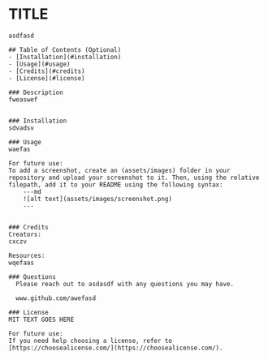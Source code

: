 # TITLE
    asdfasd
  
    ## Table of Contents (Optional)
    - [Installation](#installation)
    - [Usage](#usage)
    - [Credits](#credits)
    - [License](#license)
    
    ### Description
    fweaswef
  
    
    ### Installation
    sdvadsv
    
    ### Usage
    waefas
    
    For future use:
    To add a screenshot, create an (assets/images) folder in your repository and upload your screenshot to it. Then, using the relative filepath, add it to your README using the following syntax:
        ---md
        ![alt text](assets/images/screenshot.png)
        ---
  
  
    ### Credits
    Creators:
    cxczv
    
    Resources:
    wqefaas
  
    ### Questions
      Please reach out to asdasdf with any questions you may have.
  
      www.github.com/awefasd
    
    ### License
    MIT TEXT GOES HERE
    
    For future use:
    If you need help choosing a license, refer to [https://choosealicense.com/](https://choosealicense.com/).
    
    